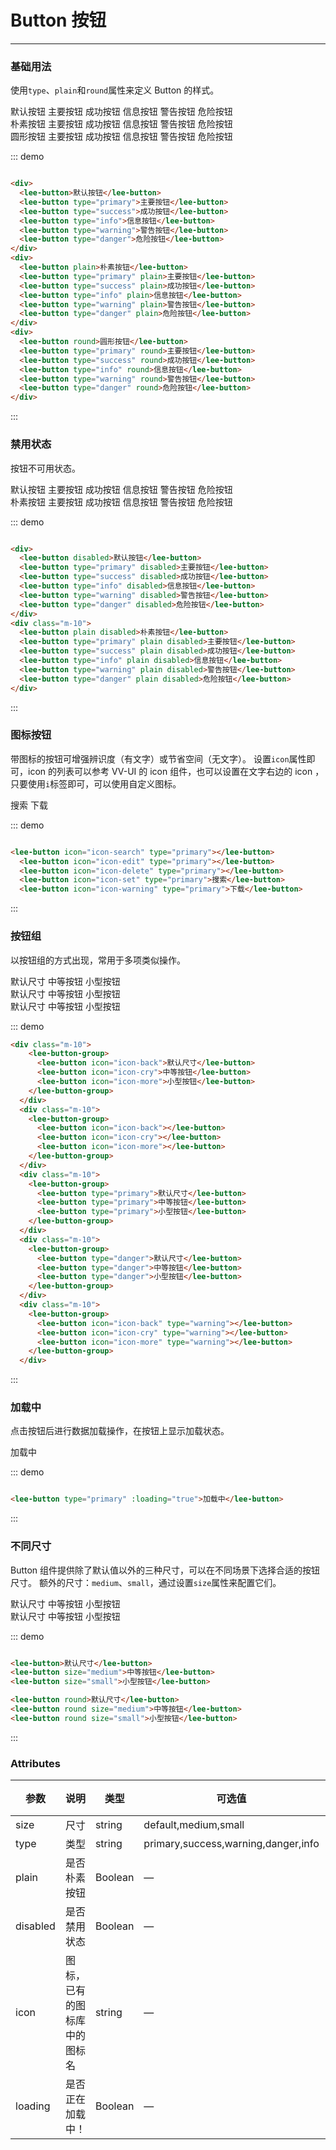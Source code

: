 # Button 按钮
----
### 基础用法
使用```type```、```plain```和```round```属性来定义 Button 的样式。

<div class="demo-block">
  <div>
    <lee-button>默认按钮</lee-button>
    <lee-button type="primary">主要按钮</lee-button>
    <lee-button type="success">成功按钮</lee-button>
    <lee-button type="info">信息按钮</lee-button>
    <lee-button type="warning">警告按钮</lee-button>
    <lee-button type="danger">危险按钮</lee-button>
  </div>
  <div class="m-10">
    <lee-button plain>朴素按钮</lee-button>
    <lee-button type="primary" plain>主要按钮</lee-button>
    <lee-button type="success" plain>成功按钮</lee-button>
    <lee-button type="info" plain>信息按钮</lee-button>
    <lee-button type="warning" plain>警告按钮</lee-button>
    <lee-button type="danger" plain>危险按钮</lee-button>
  </div>
  <div class="m-10">
    <lee-button round>圆形按钮</lee-button>
    <lee-button type="primary" round>主要按钮</lee-button>
    <lee-button type="success" round>成功按钮</lee-button>
    <lee-button type="info" round>信息按钮</lee-button>
    <lee-button type="warning" round>警告按钮</lee-button>
    <lee-button type="danger" round>危险按钮</lee-button>
  </div>
</div>

::: demo
```html

<div>
  <lee-button>默认按钮</lee-button>
  <lee-button type="primary">主要按钮</lee-button>
  <lee-button type="success">成功按钮</lee-button>
  <lee-button type="info">信息按钮</lee-button>
  <lee-button type="warning">警告按钮</lee-button>
  <lee-button type="danger">危险按钮</lee-button>
</div>
<div>
  <lee-button plain>朴素按钮</lee-button>
  <lee-button type="primary" plain>主要按钮</lee-button>
  <lee-button type="success" plain>成功按钮</lee-button>
  <lee-button type="info" plain>信息按钮</lee-button>
  <lee-button type="warning" plain>警告按钮</lee-button>
  <lee-button type="danger" plain>危险按钮</lee-button>
</div>
<div>
  <lee-button round>圆形按钮</lee-button>
  <lee-button type="primary" round>主要按钮</lee-button>
  <lee-button type="success" round>成功按钮</lee-button>
  <lee-button type="info" round>信息按钮</lee-button>
  <lee-button type="warning" round>警告按钮</lee-button>
  <lee-button type="danger" round>危险按钮</lee-button>
</div>

```
:::

### 禁用状态

按钮不可用状态。

<div class="demo-block">
  <div>
    <lee-button disabled>默认按钮</lee-button>
    <lee-button type="primary" disabled>主要按钮</lee-button>
    <lee-button type="success" disabled>成功按钮</lee-button>
    <lee-button type="info" disabled>信息按钮</lee-button>
    <lee-button type="warning" disabled>警告按钮</lee-button>
    <lee-button type="danger" disabled>危险按钮</lee-button>
  </div>
  <div class="m-10">
    <lee-button plain disabled>朴素按钮</lee-button>
    <lee-button type="primary" plain disabled>主要按钮</lee-button>
    <lee-button type="success" plain disabled>成功按钮</lee-button>
    <lee-button type="info" plain disabled>信息按钮</lee-button>
    <lee-button type="warning" plain disabled>警告按钮</lee-button>
    <lee-button type="danger" plain disabled>危险按钮</lee-button>
  </div>
</div>

::: demo
```html

<div>
  <lee-button disabled>默认按钮</lee-button>
  <lee-button type="primary" disabled>主要按钮</lee-button>
  <lee-button type="success" disabled>成功按钮</lee-button>
  <lee-button type="info" disabled>信息按钮</lee-button>
  <lee-button type="warning" disabled>警告按钮</lee-button>
  <lee-button type="danger" disabled>危险按钮</lee-button>
</div>
<div class="m-10">
  <lee-button plain disabled>朴素按钮</lee-button>
  <lee-button type="primary" plain disabled>主要按钮</lee-button>
  <lee-button type="success" plain disabled>成功按钮</lee-button>
  <lee-button type="info" plain disabled>信息按钮</lee-button>
  <lee-button type="warning" plain disabled>警告按钮</lee-button>
  <lee-button type="danger" plain disabled>危险按钮</lee-button>
</div>

```
:::

### 图标按钮
带图标的按钮可增强辨识度（有文字）或节省空间（无文字）。
设置```icon```属性即可，icon 的列表可以参考 VV-UI 的 icon 组件，也可以设置在文字右边的 icon ，只要使用```i```标签即可，可以使用自定义图标。
<div class="demo-block">
  <lee-button icon="icon-search" type="primary"></lee-button>
  <lee-button icon="icon-edit" type="primary"></lee-button>
  <lee-button icon="icon-delete" type="primary"></lee-button>
  <lee-button icon="icon-set" type="primary">搜索</lee-button>
  <lee-button icon="icon-warning" type="primary">下载</lee-button>
</div>

::: demo
```html

<lee-button icon="icon-search" type="primary"></lee-button>
  <lee-button icon="icon-edit" type="primary"></lee-button>
  <lee-button icon="icon-delete" type="primary"></lee-button>
  <lee-button icon="icon-set" type="primary">搜索</lee-button>
  <lee-button icon="icon-warning" type="primary">下载</lee-button>

```
:::

### 按钮组
以按钮组的方式出现，常用于多项类似操作。
<div class="demo-block">
  <div class="m-10">
    <lee-button-group>
      <lee-button icon="icon-back">默认尺寸</lee-button>
      <lee-button icon="icon-cry">中等按钮</lee-button>
      <lee-button icon="icon-more">小型按钮</lee-button>
    </lee-button-group>
  </div>
  <div class="m-10">
    <lee-button-group>
      <lee-button icon="icon-back"></lee-button>
      <lee-button icon="icon-cry"></lee-button>
      <lee-button icon="icon-more"></lee-button>
    </lee-button-group>
  </div>
  <div class="m-10">
    <lee-button-group>
      <lee-button type="primary">默认尺寸</lee-button>
      <lee-button type="primary">中等按钮</lee-button>
      <lee-button type="primary">小型按钮</lee-button>
    </lee-button-group>
  </div>
  <div class="m-10">
    <lee-button-group>
      <lee-button type="danger">默认尺寸</lee-button>
      <lee-button type="danger">中等按钮</lee-button>
      <lee-button type="danger">小型按钮</lee-button>
    </lee-button-group>
  </div>
  <div class="m-10">
    <lee-button-group>
      <lee-button icon="icon-back" type="warning"></lee-button>
      <lee-button icon="icon-cry" type="warning"></lee-button>
      <lee-button icon="icon-more" type="warning"></lee-button>
    </lee-button-group>
  </div>
</div>

::: demo
```html
<div class="m-10">
    <lee-button-group>
      <lee-button icon="icon-back">默认尺寸</lee-button>
      <lee-button icon="icon-cry">中等按钮</lee-button>
      <lee-button icon="icon-more">小型按钮</lee-button>
    </lee-button-group>
  </div>
  <div class="m-10">
    <lee-button-group>
      <lee-button icon="icon-back"></lee-button>
      <lee-button icon="icon-cry"></lee-button>
      <lee-button icon="icon-more"></lee-button>
    </lee-button-group>
  </div>
  <div class="m-10">
    <lee-button-group>
      <lee-button type="primary">默认尺寸</lee-button>
      <lee-button type="primary">中等按钮</lee-button>
      <lee-button type="primary">小型按钮</lee-button>
    </lee-button-group>
  </div>
  <div class="m-10">
    <lee-button-group>
      <lee-button type="danger">默认尺寸</lee-button>
      <lee-button type="danger">中等按钮</lee-button>
      <lee-button type="danger">小型按钮</lee-button>
    </lee-button-group>
  </div>
  <div class="m-10">
    <lee-button-group>
      <lee-button icon="icon-back" type="warning"></lee-button>
      <lee-button icon="icon-cry" type="warning"></lee-button>
      <lee-button icon="icon-more" type="warning"></lee-button>
    </lee-button-group>
  </div>

```
:::
### 加载中
点击按钮后进行数据加载操作，在按钮上显示加载状态。
<div class="demo-block">
  <div class="m-10">
    <lee-button type="primary" :loading="true">加载中</lee-button>
  </div>
</div>

::: demo

```html

<lee-button type="primary" :loading="true">加载中</lee-button>
```
:::


### 不同尺寸

Button 组件提供除了默认值以外的三种尺寸，可以在不同场景下选择合适的按钮尺寸。
额外的尺寸：```medium```、```small```，通过设置```size```属性来配置它们。
<div class="demo-block">
  <div class="m-10">
    <lee-button>默认尺寸</lee-button>
    <lee-button size="medium">中等按钮</lee-button>
    <lee-button size="small">小型按钮</lee-button>
  </div>
  <div class="m-10">
    <lee-button round>默认尺寸</lee-button>
    <lee-button round size="medium">中等按钮</lee-button>
    <lee-button round size="small">小型按钮</lee-button>
  </div>
</div>

::: demo
```html

<lee-button>默认尺寸</lee-button>
<lee-button size="medium">中等按钮</lee-button>
<lee-button size="small">小型按钮</lee-button>

<lee-button round>默认尺寸</lee-button>
<lee-button round size="medium">中等按钮</lee-button>
<lee-button round size="small">小型按钮</lee-button>
```
:::

### Attributes
| 参数      | 说明    | 类型      | 可选值       | 默认值   |
|---------- |-------- |---------- |-------------  |-------- |
| size     | 尺寸   | string  |   default,medium,small            |    —     |
| type     | 类型   | string    |   primary,success,warning,danger,info |     —    |
| plain     | 是否朴素按钮   | Boolean    | — | false   |
| disabled  | 是否禁用状态    | Boolean   | —   | false   |
| icon  | 图标，已有的图标库中的图标名 | string   |  —  |  —  |
| loading  | 是否正在加载中！ | Boolean   |  —  |  false |
